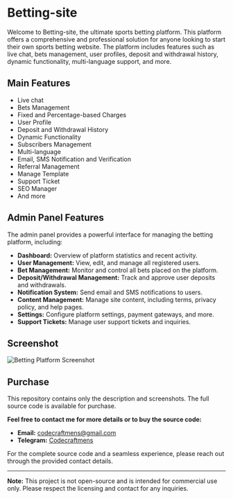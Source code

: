 # Betting-site

Welcome to Betting-site, the ultimate sports betting platform. This platform offers a comprehensive and professional solution for anyone looking to start their own sports betting website. The platform includes features such as live chat, bets management, user profiles, deposit and withdrawal history, dynamic functionality, multi-language support, and more.

## Main Features

- Live chat
- Bets Management
- Fixed and Percentage-based Charges
- User Profile
- Deposit and Withdrawal History
- Dynamic Functionality
- Subscribers Management
- Multi-language
- Email, SMS Notification and Verification
- Referral Management
- Manage Template
- Support Ticket
- SEO Manager
- And more

## Admin Panel Features

The admin panel provides a powerful interface for managing the betting platform, including:

- **Dashboard:** Overview of platform statistics and recent activity.
- **User Management:** View, edit, and manage all registered users.
- **Bet Management:** Monitor and control all bets placed on the platform.
- **Deposit/Withdrawal Management:** Track and approve user deposits and withdrawals.
- **Notification System:** Send email and SMS notifications to users.
- **Content Management:** Manage site content, including terms, privacy policy, and help pages.
- **Settings:** Configure platform settings, payment gateways, and more.
- **Support Tickets:** Manage user support tickets and inquiries.

## Screenshot

![Betting Platform Screenshot](path/to/your/screenshot.png) 

## Purchase

This repository contains only the description and screenshots. The full source code is available for purchase.

**Feel free to contact me for more details or to buy the source code:**

- **Email:** codecraftmens@gmail.com
- **Telegram:** [Codecraftmens](https://t.me/Codecraftmens)

For the complete source code and a seamless experience, please reach out through the provided contact details.

---

**Note:** This project is not open-source and is intended for commercial use only. Please respect the licensing and contact for any inquiries.
